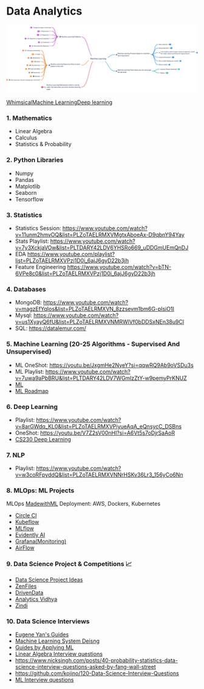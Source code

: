 # Data Analytics
![Machine Learning Roadmap](https://raw.githubusercontent.com/mrdbourke/machine-learning-roadmap/master/2020-ml-roadmap-overview.png?token=AD7ZOCOIG7IZXHDL63W6RZK7A3B6I)

[Whimsical](https://dbourke.link/mlmap)[Machine Learning](https://github.com/dformoso/machine-learning-mindmap)[Deep learning](https://github.com/dformoso/deeplearning-mindmap)

### 1. Mathematics

- Linear Algebra
- Calculus
- Statistics & Probability
      
### 2. Python Libraries 

- Numpy
- Pandas
- Matplotlib
- Seaborn
- Tensorflow

### 3. Statistics

- Statistics Session: https://www.youtube.com/watch?v=11unm2hmvOQ&list=PLZoTAELRMXVMgtxAboeAx-D9qbnY94Yay
- Stats Playlist: https://www.youtube.com/watch?v=7y3XckjaVOw&list=PLTDARY42LDV6YHSRo669_uDDGmUEmQnDJ
- EDA https://www.youtube.com/playlist?list=PLZoTAELRMXVPzj1D0i_6ajJ6gyD22b3jh
- Feature Engineering https://www.youtube.com/watch?v=bTN-6VPe8c0&list=PLZoTAELRMXVPzj1D0i_6ajJ6gyD22b3jh

### 4. Databases

- MongoDB: https://www.youtube.com/watch?v=magzEfYqIos&list=PLZoTAELRMXVN_8zzsevm1bm6G-plsiO1I
- Mysql: https://www.youtube.com/watch?v=us1XyayQ6fU&list=PLZoTAELRMXVNMRWlVf0bDDSxNEn38u9Cl
- SQL: https://datalemur.com/ 

### 5. Machine Learning (20-25 Algorithms - Supervised And Unsupervised)

- ML OneShot: https://youtu.be/JxgmHe2NyeY?si=qqwRQ9Ab9oVSDu3s
- ML Playlist: https://www.youtube.com/watch?v=7uwa9aPbBRU&list=PLTDARY42LDV7WGmlzZtY-w9pemyPrKNUZ
- [ML](https://youtu.be/Av0oMG49FQE)
- [ML Roadmap](https://wheat-production-d58.notion.site/ML002-e469d005b2b14d5ba6f8c0bdfd305ded)

### 6. Deep Learning 

- Playlist: https://www.youtube.com/watch?v=8arGWdq_KL0&list=PLZoTAELRMXVPiyueAqA_eQnsycC_DSBns
- OneShot: https://youtu.be/V7Z2sV00nHI?si=A6Vt5s7oDjrSaAoR
- [CS230 Deep Learning](https://cs230.stanford.edu/) 

### 7. NLP 

- Playlist: https://www.youtube.com/watch?v=w3coRFpyddQ&list=PLZoTAELRMXVNNrHSKv36Lr3_156yCo6Nn

### 8. MLOps: ML Projects

MLOps [MadewithML](https://madewithml.com/courses/mlops/)
Deployment: AWS, Dockers, Kubernetes

- [Circle CI](https://circleci.com/)
- [Kubeflow](https://www.kubeflow.org/)
- [MLflow](https://mlflow.org/)
- [Evidently AI](https://evidentlyai.com/)
-  [Grafana(Monitoring)](https://grafana.com/)
- [AirFlow](https://airflow.apache.org)                                                                                                                                              

### 9. Data Science Project & Competitions 📈

- [Data Science Project Ideas](https://github.com/veb-101/Data-Science-Projects)
- [ZenFiles](https://github.com/zenml-io/zenfiles)
- [DrivenData](https://www.drivendata.org/)
- [Analytics Vidhya](https://www.analyticsvidhya.com/)
- [Zindi](https://zindi.africa/)

### 10. Data Science Interviews

- [Eugene Yan's Guides](https://eugeneyan.com/)
- [Machine Learning System Deisng](https://github.com/eugeneyan/applied-ml)
- [Guides by Applying ML](https://applyingml.com/resources/)
- [Linear Algebra Interview questions](https://www.mlstack.cafe/blog/linear-algebra-interview-questions)
- https://www.nicksingh.com/posts/40-probability-statistics-data-science-interview-questions-asked-by-fang-wall-street
- https://github.com/kojino/120-Data-Science-Interview-Questions
- [ML Interview questions](https://github.com/khangich/machine-learning-interview)

